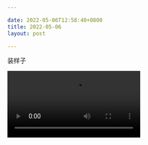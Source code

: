 ```yaml
---

date: 2022-05-06T12:58:40+0800
title: 2022-05-06
layout: post

---
```



装样子

<video src="https://ohsaisai.oss-cn-shanghai.aliyuncs.com/2022/04/2022-05-06-1.mp4" controls="controls"> </video>
